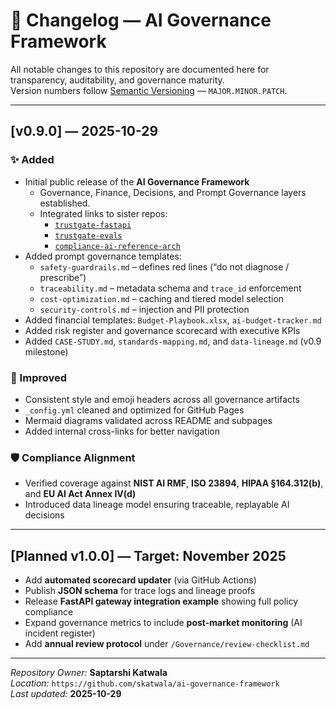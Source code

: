 # 🧾 Changelog — AI Governance Framework

All notable changes to this repository are documented here for transparency, auditability, and governance maturity.  
Version numbers follow [Semantic Versioning](https://semver.org/) — `MAJOR.MINOR.PATCH`.

---

## [v0.9.0] — 2025-10-29

### ✨ Added
- Initial public release of the **AI Governance Framework**  
  - Governance, Finance, Decisions, and Prompt Governance layers established.  
  - Integrated links to sister repos:
    - [`trustgate-fastapi`](https://github.com/skatwala/trustgate-fastapi)  
    - [`trustgate-evals`](https://github.com/skatwala/trustgate-evals)  
    - [`compliance-ai-reference-arch`](https://github.com/skatwala/compliance-ai-reference-arch)
- Added prompt governance templates:
  - `safety-guardrails.md` – defines red lines (“do not diagnose / prescribe”)  
  - `traceability.md` – metadata schema and `trace_id` enforcement  
  - `cost-optimization.md` – caching and tiered model selection  
  - `security-controls.md` – injection and PII protection
- Added financial templates: `Budget-Playbook.xlsx`, `ai-budget-tracker.md`
- Added risk register and governance scorecard with executive KPIs
- Added `CASE-STUDY.md`, `standards-mapping.md`, and `data-lineage.md` (v0.9 milestone)

### 🧭 Improved
- Consistent style and emoji headers across all governance artifacts  
- `_config.yml` cleaned and optimized for GitHub Pages  
- Mermaid diagrams validated across README and subpages  
- Added internal cross-links for better navigation

### 🛡️ Compliance Alignment
- Verified coverage against **NIST AI RMF**, **ISO 23894**, **HIPAA §164.312(b)**, and **EU AI Act Annex IV(d)**
- Introduced data lineage model ensuring traceable, replayable AI decisions

---

## [Planned v1.0.0] — Target: November 2025
- Add **automated scorecard updater** (via GitHub Actions)
- Publish **JSON schema** for trace logs and lineage proofs
- Release **FastAPI gateway integration example** showing full policy compliance
- Expand governance metrics to include **post-market monitoring** (AI incident register)
- Add **annual review protocol** under `/Governance/review-checklist.md`

---

_Repository Owner:_ **Saptarshi Katwala**  
_Location:_ `https://github.com/skatwala/ai-governance-framework`  
_Last updated:_ **2025-10-29**
